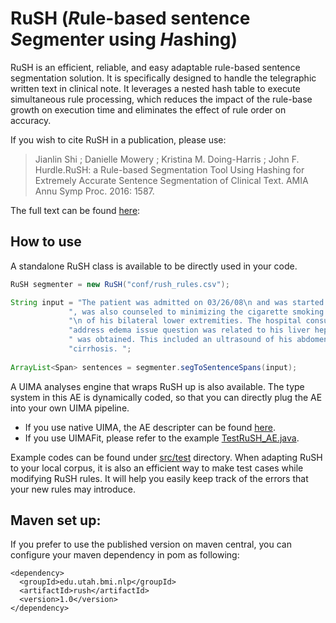 # RuSH (*R*ule-based sentence *S*egmenter using *H*ashing)

RuSH is an efficient, reliable, and easy adaptable rule-based sentence segmentation
solution. It is specifically designed to handle the telegraphic written text in clinical note. It leverages a nested
hash table to execute simultaneous rule processing, which reduces the impact of the rule-base growth
on execution time and eliminates the effect of rule order on accuracy. 

If you wish to cite RuSH in a publication, please use:

>Jianlin Shi ; Danielle Mowery ; Kristina M. Doing-Harris ; John F. Hurdle.RuSH: a Rule-based Segmentation Tool Using Hashing for Extremely Accurate Sentence Segmentation of Clinical Text. AMIA Annu Symp Proc. 2016: 1587. 

The full text can be found [here](https://knowledge.amia.org/amia-63300-1.3360278/t005-1.3362920/f005-1.3362921/2495498-1.3363244/2495498-1.3363247?timeStamp=1479743941616):




## How to use

A standalone RuSH class is available to be directly used in your code. 

```java
RuSH segmenter = new RuSH("conf/rush_rules.csv");

String input = "The patient was admitted on 03/26/08\n and was started on IV antibiotics elevation" +
             ", was also counseled to minimizing the cigarette smoking. The patient had edema\n\n" +
             "\n of his bilateral lower extremities. The hospital consult was also obtained to " +
             "address edema issue question was related to his liver hepatitis C. Hospital consult" +
             " was obtained. This included an ultrasound of his abdomen, which showed just mild " +
             "cirrhosis. ";
                
ArrayList<Span> sentences = segmenter.segToSentenceSpans(input);
```

A UIMA analyses engine that wraps RuSH up is also
available. The type system in this AE is dynamically coded, so that you can directly plug the AE into your own UIMA pipeline.
- If you use native UIMA, the AE descripter can be found [here](https://github.com/jianlins/RuSH/blob/master/desc/RuSH_aeDescriptor.xml).
- If you use UIMAFit, please refer to the example [TestRuSH_AE.java](https://github.com/jianlins/RuSH/blob/master/src/test/java/edu/utah/bmi/RuSH/TestRuSH_AE.java).

Example codes can be found under [src/test](https://github.com/jianlins/RuSH/tree/master/src/test/java/edu/utah/bmi) directory. When adapting RuSH to your local corpus, it is also an efficient way to make 
test cases while modifying RuSH rules. It will help you easily keep track of the errors that your new rules may introduce.


## Maven set up:

If you prefer to use the published version on maven central, you can configure your maven dependency in pom as following:
```
<dependency>
  <groupId>edu.utah.bmi.nlp</groupId>
  <artifactId>rush</artifactId>
  <version>1.0</version>
</dependency>
```

